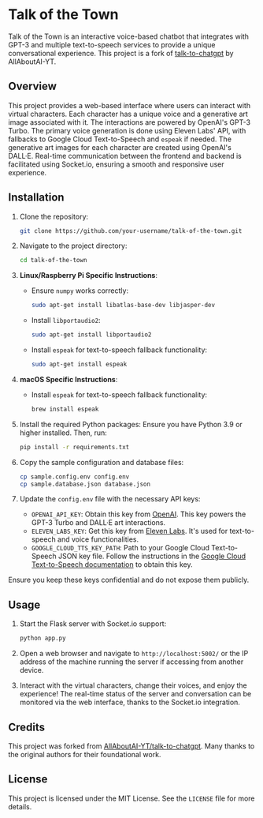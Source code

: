 # Talk of the Town

Talk of the Town is an interactive voice-based chatbot that integrates with GPT-3 and multiple text-to-speech services to provide a unique conversational experience. This project is a fork of [talk-to-chatgpt](https://github.com/AllAboutAI-YT/talk-to-chatgpt) by AllAboutAI-YT.

## Overview

This project provides a web-based interface where users can interact with virtual characters. Each character has a unique voice and a generative art image associated with it. The interactions are powered by OpenAI's GPT-3 Turbo. The primary voice generation is done using Eleven Labs' API, with fallbacks to Google Cloud Text-to-Speech and `espeak` if needed. The generative art images for each character are created using OpenAI's DALL·E. Real-time communication between the frontend and backend is facilitated using Socket.io, ensuring a smooth and responsive user experience.

## Installation

1. Clone the repository:
   ```bash
   git clone https://github.com/your-username/talk-of-the-town.git
   ```

2. Navigate to the project directory:
   ```bash
   cd talk-of-the-town
   ```

3. **Linux/Raspberry Pi Specific Instructions**:
   - Ensure `numpy` works correctly:
     ```bash
     sudo apt-get install libatlas-base-dev libjasper-dev
     ```
   - Install `libportaudio2`:
     ```bash
     sudo apt-get install libportaudio2
     ```
   - Install `espeak` for text-to-speech fallback functionality:
     ```bash
     sudo apt-get install espeak
     ```

4. **macOS Specific Instructions**:
   - Install `espeak` for text-to-speech fallback functionality:
     ```bash
     brew install espeak
     ```

5. Install the required Python packages:
   Ensure you have Python 3.9 or higher installed. Then, run:
   ```bash
   pip install -r requirements.txt
   ```

6. Copy the sample configuration and database files:
   ```bash
   cp sample.config.env config.env
   cp sample.database.json database.json
   ```

7. Update the `config.env` file with the necessary API keys:
   - `OPENAI_API_KEY`: Obtain this key from [OpenAI](https://beta.openai.com/signup/). This key powers the GPT-3 Turbo and DALL·E art interactions.
   - `ELEVEN_LABS_KEY`: Get this key from [Eleven Labs](https://www.eleven-labs.com/). It's used for text-to-speech and voice functionalities.
   - `GOOGLE_CLOUD_TTS_KEY_PATH`: Path to your Google Cloud Text-to-Speech JSON key file. Follow the instructions in the [Google Cloud Text-to-Speech documentation](https://cloud.google.com/text-to-speech/docs/quickstart-client-libraries) to obtain this key.

Ensure you keep these keys confidential and do not expose them publicly.

## Usage

1. Start the Flask server with Socket.io support:
   ```bash
   python app.py
   ```

2. Open a web browser and navigate to `http://localhost:5002/` or the IP address of the machine running the server if accessing from another device.

3. Interact with the virtual characters, change their voices, and enjoy the experience! The real-time status of the server and conversation can be monitored via the web interface, thanks to the Socket.io integration.

## Credits

This project was forked from [AllAboutAI-YT/talk-to-chatgpt](https://github.com/AllAboutAI-YT/talk-to-chatgpt). Many thanks to the original authors for their foundational work.

## License

This project is licensed under the MIT License. See the `LICENSE` file for more details.
